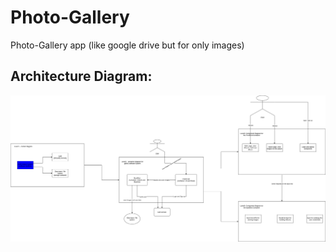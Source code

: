 # Photo-Gallery
Photo-Gallery app (like google drive but for only images)

## Architecture Diagram:
![Architecture_Diagram](https://github.com/Ahmed-Araby/Photo-Gallery/blob/master/photo-gallery_Architecture_Diagram.png)
